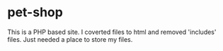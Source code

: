 # pet-shop
This is a PHP based site. I coverted files to html and removed 'includes' files. Just needed a place to store my files. 
